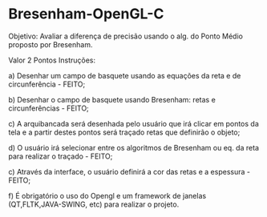 # Bresenham-OpenGL-C

Objetivo: Avaliar a diferença de precisão usando o alg. do Ponto Médio proposto por Bresenham.

Valor 2 Pontos Instruções:

a) Desenhar um campo de basquete usando as equações da reta e de circunferência - FEITO;  

b) Desenhar o campo de basquete usando Bresenham: retas e circunferências - FEITO;  

c) A arquibancada será desenhada pelo usuário que irá clicar em pontos da tela e a partir destes pontos será traçado retas que definirão o objeto;

d) O usuário irá selecionar entre os algoritmos de Bresenham ou eq. da reta para realizar o traçado - FEITO;

c) Através da interface, o usuário definirá a cor das retas e a espessura - FEITO;

f) É obrigatório o uso do Opengl e um framework de janelas (QT,FLTK,JAVA-SWING, etc) para realizar o projeto.
